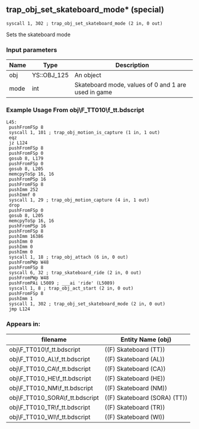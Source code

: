 ## trap_obj_set_skateboard_mode* (special)

`syscall 1, 302 ; trap_obj_set_skateboard_mode (2 in, 0 out)`

Sets the skateboard mode

### Input parameters
| Name | Type | Description
|------|------|------------
| obj   | YS::OBJ_125   | An object
| mode   | int   | Skateboard mode, values of 0 and 1 are used in game


### Example Usage From obj\F_TT010\f_tt.bdscript
```plaintext
L45:
 pushFromFSp 8
 syscall 1, 101 ; trap_obj_motion_is_capture (1 in, 1 out)
 eqz 
 jz L124
 pushFromFSp 8
 pushFromFSp 0
 gosub 8, L179
 pushFromFSp 0
 gosub 8, L205
 memcpyToSp 16, 16
 pushFromPSp 16
 pushFromFSp 8
 pushImm 252
 pushImmf 0
 syscall 1, 29 ; trap_obj_motion_capture (4 in, 1 out)
 drop 
 pushFromFSp 0
 gosub 8, L205
 memcpyToSp 16, 16
 pushFromPSp 16
 pushFromFSp 8
 pushImm 16386
 pushImm 0
 pushImm 0
 pushImm 0
 syscall 1, 18 ; trap_obj_attach (6 in, 0 out)
 pushFromPWp W48
 pushFromFSp 8
 syscall 6, 32 ; trap_skateboard_ride (2 in, 0 out)
 pushFromPWp W48
 pushFromPAi L5089 ; ___ai 'ride' (L5089)
 syscall 1, 8 ; trap_obj_act_start (2 in, 0 out)
 pushFromFSp 8
 pushImm 1
 syscall 1, 302 ; trap_obj_set_skateboard_mode (2 in, 0 out)
 jmp L124
```


### Appears in:
| filename | Entity Name (obj)
|----------|-------------
| obj\F_TT010\f_tt.bdscript       | ((F) Skateboard (TT))          
| obj\F_TT010_AL\f_tt.bdscript       | ((F) Skateboard (AL))          
| obj\F_TT010_CA\f_tt.bdscript       | ((F) Skateboard (CA))          
| obj\F_TT010_HE\f_tt.bdscript       | ((F) Skateboard (HE))          
| obj\F_TT010_NM\f_tt.bdscript       | ((F) Skateboard (NM))          
| obj\F_TT010_SORA\f_tt.bdscript       | ((F) Skateboard (SORA) (TT))          
| obj\F_TT010_TR\f_tt.bdscript       | ((F) Skateboard (TR))          
| obj\F_TT010_WI\f_tt.bdscript       | ((F) Skateboard (WI))          



